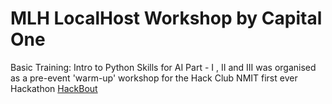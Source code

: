 # MLH LocalHost Workshop by Capital One

Basic Training: Intro to Python Skills for AI Part - I , II and III was organised as a pre-event 'warm-up' workshop for the Hack Club NMIT first ever Hackathon [HackBout](https://www.hackbout.tech)